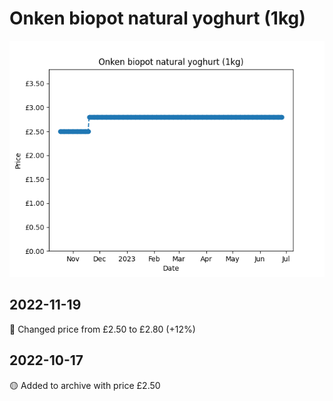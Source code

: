 # Onken biopot natural yoghurt (1kg)
![](charts/product-32003011.png)
## 2022-11-19
🔴 Changed price from £2.50 to £2.80 (+12%)
## 2022-10-17
🟡 Added to archive with price £2.50
